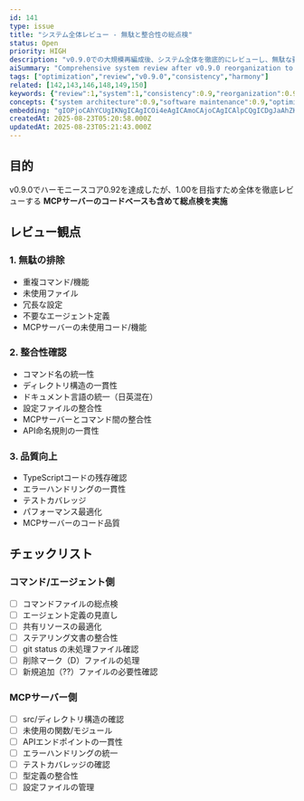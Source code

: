 ```yaml
---
id: 141
type: issue
title: "システム全体レビュー - 無駄と整合性の総点検"
status: Open
priority: HIGH
description: "v0.9.0での大規模再編成後、システム全体を徹底的にレビューし、無駄な要素の削除と整合性の確認を行う"
aiSummary: "Comprehensive system review after v0.9.0 reorganization to eliminate waste, ensure consistency, and achieve perfect harmony score through systematic cleanup and optimization"
tags: ["optimization","review","v0.9.0","consistency","harmony"]
related: [142,143,146,148,149,150]
keywords: {"review":1,"system":1,"consistency":0.9,"reorganization":0.9,"command":0.8}
concepts: {"system architecture":0.9,"software maintenance":0.9,"optimization":0.8,"project management":0.8,"code quality":0.8}
embedding: "gIOPjoCAhYCUgIKNgICAgICOi4eAgICAmoCAjoCAgICAlpCQgICDgJaAhZKAgICAgJWOkoCAjICdgJaVgICAgICLhoyAgJKAnoCkn4CAgICAk4CDgICQgJeAoqCAgICAgIiBgICAh4CQgJKTgICAgICAiIWAgICAjoCChYCAgIA="
createdAt: 2025-08-23T05:20:58.000Z
updatedAt: 2025-08-23T05:21:43.000Z
---
```


## 目的
v0.9.0でハーモニースコア0.92を達成したが、1.00を目指すため全体を徹底レビューする
**MCPサーバーのコードベースも含めて総点検を実施**

## レビュー観点

### 1. 無駄の排除
- 重複コマンド/機能
- 未使用ファイル
- 冗長な設定
- 不要なエージェント定義
- MCPサーバーの未使用コード/機能

### 2. 整合性確認
- コマンド名の統一性
- ディレクトリ構造の一貫性
- ドキュメント言語の統一（日英混在）
- 設定ファイルの整合性
- MCPサーバーとコマンド間の整合性
- API命名規則の一貫性

### 3. 品質向上
- TypeScriptコードの残存確認
- エラーハンドリングの一貫性
- テストカバレッジ
- パフォーマンス最適化
- MCPサーバーのコード品質

## チェックリスト

### コマンド/エージェント側
- [ ] コマンドファイルの総点検
- [ ] エージェント定義の見直し
- [ ] 共有リソースの最適化
- [ ] ステアリング文書の整合性
- [ ] git status の未処理ファイル確認
- [ ] 削除マーク（D）ファイルの処理
- [ ] 新規追加（??）ファイルの必要性確認

### MCPサーバー側
- [ ] src/ディレクトリ構造の確認
- [ ] 未使用の関数/モジュール
- [ ] APIエンドポイントの一貫性
- [ ] エラーハンドリングの統一
- [ ] テストカバレッジの確認
- [ ] 型定義の整合性
- [ ] 設定ファイルの管理